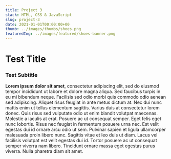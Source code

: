 ```yaml
---
title: Project 3
stack: HTML, CSS & JavaScript
slug: project-3
date: 2021-01-01T00:00:00+00
thumb: ../images/thumbs/shoes.png
featuredImg: ../images/featured/shoes-banner.png
---
```


# Test Title

### Test Subtitle

**Lorem ipsum dolor sit amet**, consectetur adipiscing elit, sed do eiusmod tempor incididunt ut labore et dolore magna aliqua. Sed faucibus turpis in eu mi bibendum neque. Facilisis sed odio morbi quis commodo odio aenean sed adipiscing. Aliquet risus feugiat in ante metus dictum at. Nec dui nunc mattis enim ut tellus elementum sagittis. Varius duis at consectetur lorem donec. Quis risus sed vulputate odio ut enim blandit volutpat maecenas. Molestie a iaculis at erat. Posuere ac ut consequat semper. Eget felis eget nunc lobortis. Risus nec feugiat in fermentum posuere urna nec. Est velit egestas dui id ornare arcu odio ut sem. Pulvinar sapien et ligula ullamcorper malesuada proin libero nunc. Sagittis vitae et leo duis ut diam. Lacus vel facilisis volutpat est velit egestas dui id. Tortor posuere ac ut consequat semper viverra nam libero. Tincidunt ornare massa eget egestas purus viverra. Nulla pharetra diam sit amet.
